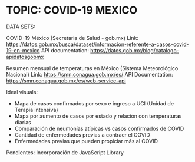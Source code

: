 # TOPIC: COVID-19 MEXICO

<p align=”justify”>DATA SETS: 

COVID-19 México (Secretaria de Salud - gob.mx)
 Link: https://datos.gob.mx/busca/dataset/informacion-referente-a-casos-covid-19-en-mexico
 API documentation: https://datos.gob.mx/blog/catalogo-apidatosgobmx
 
Resumen mensual de temperaturas en México (Sistema Meteorológico Nacional)
Link: https://smn.conagua.gob.mx/es/
API Documentation: https://smn.conagua.gob.mx/es/web-service-api


 Ideal visuals:
 
- Mapa de casos confirmados por sexo e ingreso a UCI (Unidad de Terapia intensiva)
- Mapa por aumento de casos por estado y relación con temperaturas diarias
- Comparación de neumonías atípicas vs casos confirmados de COVID
- Cantidad de enfermedades previas a contraer el COVID
- Enfermedades previas que pueden propiciar más al COVID


Pendientes:
Incorporación de JavaScript Library</p>
